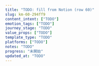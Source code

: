 ```yaml
---
title: "TODO: fill from Notion (row 60)"
slug: km-60-294ff9
content_intent: ["TODO"]
emotion_tags: ["TODO"]
journey_stage: "TODO"
value_props: ["TODO"]
template_type: "TODO"
platforms: ["TODO"]
notes: "TODO"
progress: "未開始"
updated_at: "TODO"
---
```

